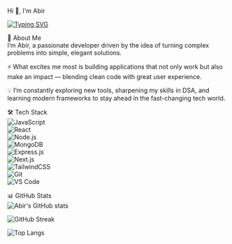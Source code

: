 Hi 👋, I'm Abir  

[![Typing SVG](https://readme-typing-svg.herokuapp.com?font=Fira+Code&size=24&pause=1000&color=00C2FF&width=435&lines=Full+Stack+Developer+in+the+Making;Passionate+about+Clean+Code;Always+Curious+Always+Building)](https://git.io/typing-svg)


🚀 About Me  
I’m Abir, a passionate developer driven by the idea of turning complex problems into simple, elegant solutions.  

⚡ What excites me most is building applications that not only work but also make an impact — blending clean code with great user experience.  

💡 I’m constantly exploring new tools, sharpening my skills in DSA, and learning modern frameworks to stay ahead in the fast-changing tech world.  


🛠️ Tech Stack  
![JavaScript](https://img.shields.io/badge/JavaScript-323330?style=for-the-badge&logo=javascript&logoColor=F7DF1E)  
![React](https://img.shields.io/badge/React-20232A?style=for-the-badge&logo=react&logoColor=61DAFB)  
![Node.js](https://img.shields.io/badge/Node.js-339933?style=for-the-badge&logo=node-dot-js&logoColor=white)  
![MongoDB](https://img.shields.io/badge/MongoDB-4EA94B?style=for-the-badge&logo=mongodb&logoColor=white)  
![Express.js](https://img.shields.io/badge/Express.js-404D59?style=for-the-badge)  
![Next.js](https://img.shields.io/badge/Next.js-000000?style=for-the-badge&logo=next-dot-js&logoColor=white)  
![TailwindCSS](https://img.shields.io/badge/TailwindCSS-38B2AC?style=for-the-badge&logo=tailwind-css&logoColor=white)  
![Git](https://img.shields.io/badge/Git-F05032?style=for-the-badge&logo=git&logoColor=white)  
![VS Code](https://img.shields.io/badge/VS%20Code-0078D4?style=for-the-badge&logo=visual-studio-code&logoColor=white)  


📊 GitHub Stats  
![Abir's GitHub stats](https://github-readme-stats.vercel.app/api?username=Abir2K4Coder&show_icons=true&theme=tokyonight)  

![GitHub Streak](https://streak-stats.demolab.com?user=Abir2K4Coder&theme=tokyonight&hide_border=true)  

![Top Langs](https://github-readme-stats.vercel.app/api/top-langs/?username=Abir2K4Coder&layout=compact&theme=tokyonight)  
